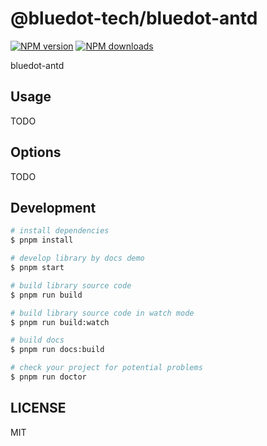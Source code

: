 # @bluedot-tech/bluedot-antd

[![NPM version](https://img.shields.io/npm/v/@bluedot-tech/bluedot-antd.svg?style=flat)](https://npmjs.org/package/@bluedot-tech/bluedot-antd)
[![NPM downloads](http://img.shields.io/npm/dm/@bluedot-tech/bluedot-antd.svg?style=flat)](https://npmjs.org/package/@bluedot-tech/bluedot-antd)

bluedot-antd

## Usage

TODO

## Options

TODO

## Development

```bash
# install dependencies
$ pnpm install

# develop library by docs demo
$ pnpm start

# build library source code
$ pnpm run build

# build library source code in watch mode
$ pnpm run build:watch

# build docs
$ pnpm run docs:build

# check your project for potential problems
$ pnpm run doctor
```

## LICENSE

MIT
